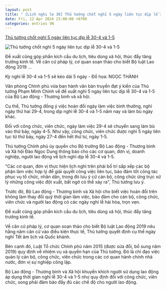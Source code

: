 ```yaml
---
layout: post
title: " [Lich nghi le 30] Thủ tướng chốt nghỉ 5 ngày liên tục dịp lễ 30-4 và 1-5"
date: Fri, 12 Apr 2024 23:00:00 +0700
categories: entries VN
---
```

[Thủ tướng chốt nghỉ 5 ngày liên tục dịp lễ 30-4 và 1-5](https://tuoitre.vn/thu-tuong-chot-nghi-5-ngay-lien-tuc-dip-le-30-4-va-1-5-2024041113063123.htm)

![Thủ tướng chốt nghỉ 5 ngày liên tục dịp lễ 30-4 và 1-5](https://cdn1.tuoitre.vn/zoom/600_315/471584752817336320/2024/4/12/du-lich-pq-kien-giang-buu-dau-9-1712548226253736651001-236-0-1486-2000-crop-1712921902213479438639-260-0-1075-1556-crop-17129226590301813866831.jpg)

Đề xuất cũng góp phần kích cầu du lịch, tiêu dùng xã hội, thúc đẩy tăng trưởng kinh tế. Về căn cứ pháp lý, cơ quan soạn thảo cho biết Bộ luật Lao động 2019 ...

Kỳ nghỉ lễ 30-4 và 1-5 sẽ kéo dài 5 ngày - Đồ họa: NGỌC THÀNH

Văn phòng Chính phủ vừa ban hành văn bản truyền đạt ý kiến của Thủ tướng Phạm Minh Chính về đề xuất nghỉ 5 ngày liên tục dịp lễ 30-4 và 1-5 của Bộ Lao động - Thương binh và xã hội.

Cụ thể, Thủ tướng đồng ý việc hoán đổi ngày làm việc bình thường, nghỉ ngày thứ hai 29-4, trong dịp nghỉ lễ 30-4 và 1-5 năm nay và làm bù ngày khác.

Đối với công chức, viên chức, ngày làm việc 29-4 sẽ chuyển sang làm bù vào thứ bảy, ngày 4-5. Như vậy, công chức, viên chức được nghỉ 5 ngày liên tục từ thứ bảy, ngày 27-4 đến hết thứ tư, ngày 1-5.

Thủ tướng Chính phủ ủy quyền cho Bộ trưởng Bộ Lao động - Thương binh và Xã hội Đào Ngọc Dung thông báo cho các cơ quan, đơn vị, doanh nghiệp, người lao động về lịch nghỉ dịp lễ 30-4 và 1-5.

"Các cơ quan, đơn vị thực hiện lịch nghỉ trên phải bố trí sắp xếp các bộ phận làm việc hợp lý để giải quyết công việc liên tục, bảo đảm tốt công tác phục vụ tổ chức, nhân dân, trong đó lưu ý cử cán bộ, công chức ứng trực xử lý những công việc đột xuất, bất ngờ có thể xảy ra", Thủ tướng lưu ý.

Trước đó, Bộ Lao động - Thương binh và Xã hội cho biết việc hoán đổi trên không làm thay đổi quỹ thời gian làm việc, bảo đảm cho cán bộ, công chức, viên chức và người lao động có các ngày nghỉ lễ hài hòa, trọn vẹn.

Đề xuất cũng góp phần kích cầu du lịch, tiêu dùng xã hội, thúc đẩy tăng trưởng kinh tế.

Về căn cứ pháp lý, cơ quan soạn thảo cho biết Bộ luật Lao động 2019 nêu hằng năm căn cứ vào điều kiện thực tế, Thủ tướng quyết định cụ thể ngày nghỉ Tết âm lịch và Quốc khánh.

Bên cạnh đó, Luật Tổ chức Chính phủ năm 2015 (được sửa đổi, bổ sung năm 2019) quy định về nhiệm vụ và quyền hạn của Thủ tướng. Đó là chỉ đạo việc quản lý cán bộ, công chức, viên chức trong các cơ quan hành chính nhà nước, đơn vị sự nghiệp công lập.

Bộ Lao động - Thương binh và Xã hội khuyến khích người sử dụng lao động áp dụng thời gian nghỉ lễ 30-4 và 1-5 như quy định đối với công chức, viên chức, song phải đảm bảo đầy đủ các chế độ cho người lao động.

